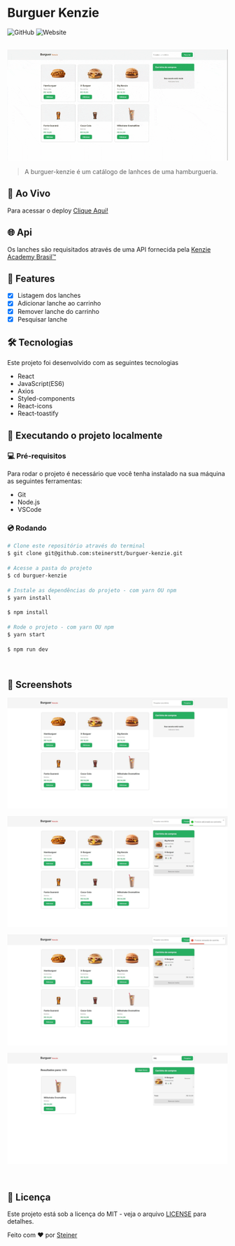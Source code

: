 #  Burguer Kenzie

![GitHub](https://img.shields.io/github/license/steinerstt/burguer-kenzie?style=for-the-badge)
![Website](https://img.shields.io/website?color=gree&label=Status&style=for-the-badge&up_message=finalizado&url=https://github.com/steinerstt/burguer-kenzie)
<br><br>

![burguer-kenzie](https://github.com/steinerstt/screenshots-projects/blob/main/burguer-kenzie/burguer-kenzie-gif.gif?raw=true)
> A burguer-kenzie é um catálogo de lanhces de uma hamburgueria. 

## 🔰 Ao Vivo
Para acessar o deploy <a href="https://burguer-kenzie-drab.vercel.app/" target="_blank" > Clique Aqui! </a>

## 🌐 Api
Os lanches são requisitados através de uma API fornecida pela <a href="https://hamburgueria-kenzie-json-serve.herokuapp.com/products" target="_blank"> Kenzie Academy Brasil™ </a>

## 📌 Features
- [x] Listagem dos lanches
- [x] Adicionar lanche ao carrinho
- [x] Remover lanche do carrinho
- [x] Pesquisar lanche

## 🛠️ Tecnologias
 Este projeto foi desenvolvido com as seguintes tecnologias
- React
- JavaScript(ES6)
- Axios
- Styled-components
- React-icons
- React-toastify

## 🚀 Executando o projeto localmente

### 💻 Pré-requisitos
Para rodar o projeto é necessário que você tenha instalado na sua máquina as seguintes ferramentas:
-  Git
-  Node.js
-  VSCode

### 💿 Rodando
```bash
# Clone este repositório através do terminal
$ git clone git@github.com:steinerstt/burguer-kenzie.git

# Acesse a pasta do projeto
$ cd burguer-kenzie

# Instale as dependências do projeto - com yarn OU npm
$ yarn install

$ npm install

# Rode o projeto - com yarn OU npm 
$ yarn start

$ npm run dev
```

<br>

## 📸 Screenshots

![Carrinho vázio](https://github.com/steinerstt/screenshots-projects/blob/main/burguer-kenzie/cart-empty.jpg?raw=true)

![Adicionando lanche ao carrinho](https://github.com/steinerstt/screenshots-projects/blob/main/burguer-kenzie/add-products-cart.jpg?raw=true)

![Removendo lanches do carrinho](https://github.com/steinerstt/screenshots-projects/blob/main/burguer-kenzie/rmv-products-cart.jpg?raw=true)

![Pesquisando lanche](https://github.com/steinerstt/screenshots-projects/blob/main/burguer-kenzie/search-product.jpg?raw=true)

<br>

## 📄 Licença
Este projeto está sob a licença do MIT - veja o arquivo [LICENSE](https://github.com/steinerstt/burguer-kenzie/blob/main/LICENSE) para detalhes.

Feito com ❤ por [Steiner](https://github.com/steinerstt)

